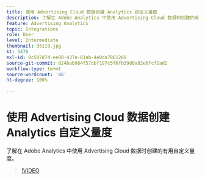 ```yaml
---
title: 使用 Advertising Cloud 数据创建 Analytics 自定义量度
description: 了解在 Adobe Analytics 中使用 Advertising Cloud 数据时创建的有用自定义量度。
feature: Advertising Analytics
topic: Integrations
role: User
level: Intermediate
thumbnail: 35119.jpg
kt: 5476
exl-id: 9c50787d-ee08-437a-81ab-4e0da7861269
source-git-commit: d24bab984f57dbf197c5f6fb39d0a82e6fcf2ad2
workflow-type: tm+mt
source-wordcount: '46'
ht-degree: 100%

---
```



# 使用 Advertising Cloud 数据创建 Analytics 自定义量度

了解在 Adobe Analytics 中使用 Advertising Cloud 数据时创建的有用自定义量度。

>[!VIDEO](https://video.tv.adobe.com/v/40949/?quality=12&learn=on&captions=chi_hans)
